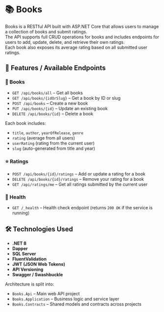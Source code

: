 # 📚 Books

Books is a RESTful API built with ASP.NET Core that allows users to manage a collection of books and submit ratings.  
The API supports full CRUD operations for books and includes endpoints for users to add, update, delete, and retrieve their own ratings.  
Each book also exposes its average rating based on all submitted user ratings.

## 🔧 Features / Available Endpoints

### 📘 Books

- `GET /api/books/all` – Get all books  
- `GET /api/books/{idOrSlug}` – Get a book by ID or slug  
- `POST /api/books` – Create a new book  
- `PUT /api/books/{id}` – Update an existing book  
- `DELETE /api/books/{id}` – Delete a book  

Each book includes:
- `title`, `author`, `yearOfRelease`, `genre`
- `rating` (average from all users)
- `userRating` (rating from the current user)
- `slug` (auto-generated from title and year)

### ⭐ Ratings

- `POST /api/books/{id}/ratings` – Add or update a rating for a book  
- `DELETE /api/books/{id}/ratings` – Remove your rating for a book  
- `GET /api/ratings/me` – Get all ratings submitted by the current user

### 💓 Health

- `GET /_health` – Health check endpoint (returns `200 OK` if the service is running)

## 🛠️ Technologies Used

- **.NET 8**
- **Dapper**
- **SQL Server**
- **FluentValidation**
- **JWT (JSON Web Tokens)**
- **API Versioning**
- **Swagger / Swashbuckle**

Architecture is split into:
- `Books.Api` – Main web API project
- `Books.Application` – Business logic and service layer
- `Books.Contracts` – Shared models and contracts across projects
